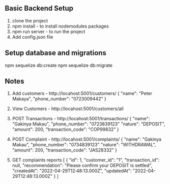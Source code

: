 Basic Backend Setup
------------------
1. clone the project
2. npm install - to install nodemodules packages
3. npm run server - to run the project
4. Add config.json file

Setup database and migrations
------------------------------
npm sequelize db:create
npm sequelize db:migrate


Notes
-------------------
1. Add customers - http://locahost:5001/customers/
{
	"name": "Peter Makaya",
	"phone_number": "0723009442"
}

2. View Customers -  http://locahost:5001/customers/all

3. POST Transactions -  http://locahost:5001/transactions/
{
	"name": "Gakinya Makau",
	"phone_number": "0723839123"
    "nature": "DEPOSIT",
    "amount": 200,
    "transaction_code": "COP99832"
}

4. POST Complaint -  http://locahost:5001/complaints/
{
	"name": "Gakinya Makau",
	"phone_number": "0734839123"
    "nature": "WITHDRAWAL",
    "amount": 200,
    "transaction_code": "JAS28332"
}

5. GET complaints reports
[
	{
		"id": 1,
		"customer_id": "1",
		"transaction_id": null,
		"recommendation": "Please confirm your DEPOSIT is settled",
		"createdAt": "2022-04-29T12:48:13.000Z",
		"updatedAt": "2022-04-29T12:48:13.000Z"
	}
]
